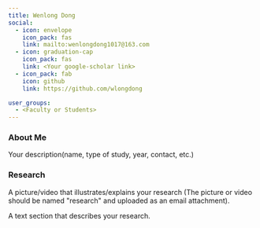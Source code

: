 ```yaml
---
title: Wenlong Dong
social:
  - icon: envelope 
    icon_pack: fas
    link: mailto:wenlongdong1017@163.com
  - icon: graduation-cap 
    icon_pack: fas
    link: <Your google-scholar link>
  - icon_pack: fab
    icon: github
    link: https://github.com/wlongdong

user_groups:
  - <Faculty or Students>
---
```

### About Me
Your description(name, type of study, year, contact, etc.)

### Research
A picture/video that illustrates/explains your research (The picture or video should be named "research" and uploaded as an email attachment). 

A text section that describes your research.



